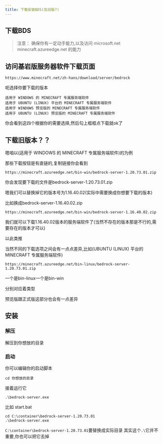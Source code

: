 ```yaml
---
title: 下载安装BDS(及旧版?)
---
```


## 下载BDS

> 注意：
> 确保你有一定动手能力,以及访问
microsoft.net
minecraft.azureedge.net
的能力

## 访问基岩版服务器软件下载页面
``` text
https://www.minecraft.net/zh-hans/download/server/bedrock
```

呃选择你要下载的版本
``` text
适用于 WINDOWS 的 MINECRAFT 专属服务端软件
适用于 UBUNTU (LINUX) 平台的 MINECRAFT 专属服务端软件
适用于 WINDOWS 预览版的 MINECRAFT 专属服务端软件
适用于 UBUNTU (LINUX) 预览版的 MINECRAFT 专属服务端软件
```
你会看到这四个根据你的需要选择,然后勾上框框点下载就ok了

## 下载旧版本？？
嗯咱以(适用于 WINDOWS 的 MINECRAFT 专属服务端软件)的为例

那些下载按钮是有直链的,复制链接你会看到

``` text
https://minecraft.azureedge.net/bin-win/bedrock-server-1.20.73.01.zip
```
你会发现要下载的文件是bedrock-server-1.20.73.01.zip

嗯我们可以替换掉它的版本号为1.16.40.02(实际中需要换成你想要下载的版本)

比如换成bedrock-server-1.16.40.02.zip

``` text
https://minecraft.azureedge.net/bin-win/bedrock-server-1.16.40.02.zip
```

我们就可以下载1.16.40.02版本的服务端软件了(当然不存在的版本那是不行的,需要存在的版本才可以)

以此类推

当然不同的下载选项之间会有一点点差异,比如(UBUNTU (LINUX) 平台的 MINECRAFT 专属服务端软件)

``` text
https://minecraft.azureedge.net/bin-linux/bedrock-server-1.20.73.01.zip
```

一个是bin-linux一个是bin-win

分别对应着类型

预览版跟正式版这部分也会有一点差异

## 安装

### 解压

解压到你想放的目录

### 启动
你可以编辑你的启动脚本
``` text
cd 你想放的目录
```
接着运行它
``` text
.\bedrock-server.exe
```

比如
start.bat
``` text
cd C:\container\bedrock-server-1.20.73.01
.\bedrock-server.exe
```

`C:\container\bedrock-server-1.20.73.01`要替换成实际目录
其实这个`.\`它并不重要,你也可以把它去掉